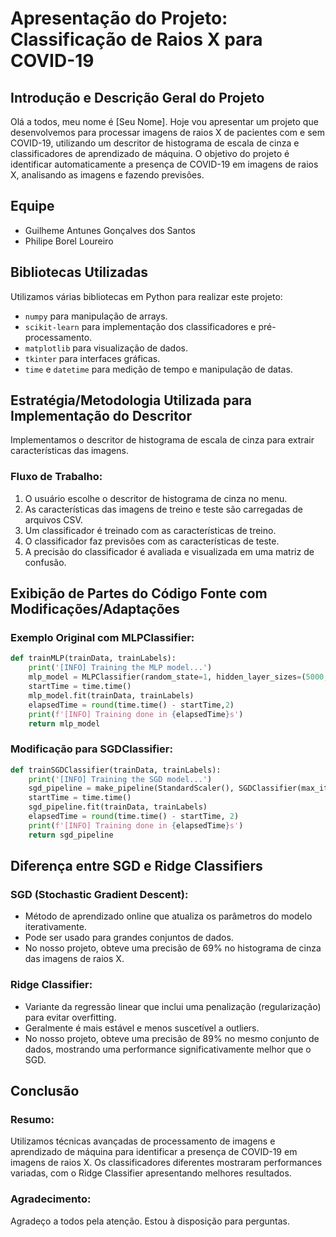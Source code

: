 # Apresentação do Projeto: Classificação de Raios X para COVID-19

## Introdução e Descrição Geral do Projeto
Olá a todos, meu nome é [Seu Nome]. Hoje vou apresentar um projeto que desenvolvemos para processar imagens de raios X de pacientes com e sem COVID-19, utilizando um descritor de histograma de escala de cinza e classificadores de aprendizado de máquina. O objetivo do projeto é identificar automaticamente a presença de COVID-19 em imagens de raios X, analisando as imagens e fazendo previsões.

## Equipe
- Guilheme Antunes Gonçalves dos Santos
- Philipe Borel Loureiro

## Bibliotecas Utilizadas
Utilizamos várias bibliotecas em Python para realizar este projeto:
- `numpy` para manipulação de arrays.
- `scikit-learn` para implementação dos classificadores e pré-processamento.
- `matplotlib` para visualização de dados.
- `tkinter` para interfaces gráficas.
- `time` e `datetime` para medição de tempo e manipulação de datas.

## Estratégia/Metodologia Utilizada para Implementação do Descritor
Implementamos o descritor de histograma de escala de cinza para extrair características das imagens.

### Fluxo de Trabalho:
1. O usuário escolhe o descritor de histograma de cinza no menu.
2. As características das imagens de treino e teste são carregadas de arquivos CSV.
3. Um classificador é treinado com as características de treino.
4. O classificador faz previsões com as características de teste.
5. A precisão do classificador é avaliada e visualizada em uma matriz de confusão.

## Exibição de Partes do Código Fonte com Modificações/Adaptações
### Exemplo Original com MLPClassifier:
```python
def trainMLP(trainData, trainLabels):
    print('[INFO] Training the MLP model...')
    mlp_model = MLPClassifier(random_state=1, hidden_layer_sizes=(5000,), max_iter=1000)
    startTime = time.time()
    mlp_model.fit(trainData, trainLabels)
    elapsedTime = round(time.time() - startTime,2)
    print(f'[INFO] Training done in {elapsedTime}s')
    return mlp_model
```

### Modificação para SGDClassifier:
```python
def trainSGDClassifier(trainData, trainLabels):
    print('[INFO] Training the SGD model...')
    sgd_pipeline = make_pipeline(StandardScaler(), SGDClassifier(max_iter=1000, tol=1e-3))
    startTime = time.time()
    sgd_pipeline.fit(trainData, trainLabels)
    elapsedTime = round(time.time() - startTime, 2)
    print(f'[INFO] Training done in {elapsedTime}s')
    return sgd_pipeline
```

## Diferença entre SGD e Ridge Classifiers
### SGD (Stochastic Gradient Descent):
- Método de aprendizado online que atualiza os parâmetros do modelo iterativamente.
- Pode ser usado para grandes conjuntos de dados.
- No nosso projeto, obteve uma precisão de 69% no histograma de cinza das imagens de raios X.

### Ridge Classifier:
- Variante da regressão linear que inclui uma penalização (regularização) para evitar overfitting.
- Geralmente é mais estável e menos suscetível a outliers.
- No nosso projeto, obteve uma precisão de 89% no mesmo conjunto de dados, mostrando uma performance significativamente melhor que o SGD.

## Conclusão
### Resumo:
Utilizamos técnicas avançadas de processamento de imagens e aprendizado de máquina para identificar a presença de COVID-19 em imagens de raios X. Os classificadores diferentes mostraram performances variadas, com o Ridge Classifier apresentando melhores resultados.

### Agradecimento:
Agradeço a todos pela atenção. Estou à disposição para perguntas.
